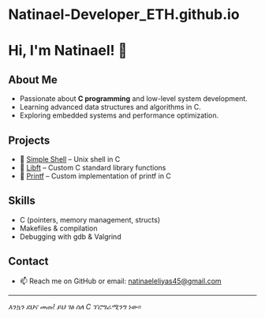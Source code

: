 # Natinael-Developer_ETH.github.io
# Hi, I'm Natinael! 👋

## About Me
- Passionate about **C programming** and low-level system development.
- Learning advanced data structures and algorithms in C.
- Exploring embedded systems and performance optimization.

## Projects
- 🔹 [Simple Shell](https://github.com/your-username/simple_shell) – Unix shell in C
- 🔹 [Libft](https://github.com/your-username/libft) – Custom C standard library functions
- 🔹 [Printf](https://github.com/your-username/ft_printf) – Custom implementation of printf in C

## Skills
- C (pointers, memory management, structs)
- Makefiles & compilation
- Debugging with gdb & Valgrind

## Contact
- 📫 Reach me on GitHub or email: natinaeleliyas45@gmail.com

---

*እንኳን ደህና መጡ! ይህ ገፅ ስለ C ፕሮግራሚንግ ነው።*
